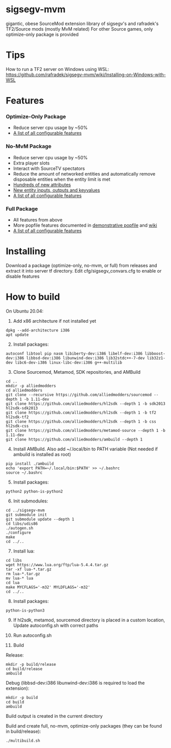 # sigsegv-mvm
gigantic, obese SourceMod extension library of sigsegv's and rafradek's TF2/Source mods (mostly MvM related)
For other Source games, only optimize-only package is provided

# Tips

How to run a TF2 server on Windows using WSL: https://github.com/rafradek/sigsegv-mvm/wiki/Installing-on-Windows-with-WSL

# Features
### Optimize-Only Package
* Reduce server cpu usage by ~50%
* [A list of all configurable features](https://github.com/rafradek/sigsegv-mvm/blob/master/cfg/sigsegv_convars_optimize_only.cfg)
### No-MvM Package
* Reduce server cpu usage by ~50%
* Extra player slots
* Interact with SourceTV spectators
* Reduce the amount of networked entities and automatically remove disposable entities when the entity limit is met
* [Hundreds of new attributes](https://sigwiki.potato.tf/index.php/List_of_custom_attributes)
* [New entity inputs, outputs and keyvalues](https://sigwiki.potato.tf/index.php/Entity_Additions)
* [A list of all configurable features](https://github.com/rafradek/sigsegv-mvm/blob/master/cfg/sigsegv_convars_no_mvm.cfg)
### Full Package
* All features from above
* More popfile features documented in [demonstrative popfile](https://github.com/rafradek/sigsegv-mvm/blob/master/scripts/mvm_bigrock_sigdemo.pop) and [wiki](https://sigwiki.potato.tf/)
* [A list of all configurable features](https://github.com/rafradek/sigsegv-mvm/blob/master/cfg/sigsegv_convars.cfg)

# Installing
Download a package (optimize-only, no-mvm, or full) from releases and extract it into server tf directory. Edit cfg/sigsegv_convars.cfg to enable or disable features

# How to build

On Ubuntu 20.04:

1. Add x86 architecture if not installed yet
```
dpkg --add-architecture i386
apt update
```

2. Install packages:
```
autoconf libtool pip nasm libiberty-dev:i386 libelf-dev:i386 libboost-dev:i386 libbsd-dev:i386 libunwind-dev:i386 lib32stdc++-7-dev lib32z1-dev libc6-dev-i386 linux-libc-dev:i386 g++-multilib
```

3. Clone Sourcemod, Metamod, SDK repositories, and AMBuild
```
cd ..
mkdir -p alliedmodders
cd alliedmodders
git clone --recursive https://github.com/alliedmodders/sourcemod --depth 1 -b 1.11-dev
git clone https://github.com/alliedmodders/hl2sdk --depth 1 -b sdk2013 hl2sdk-sdk2013
git clone https://github.com/alliedmodders/hl2sdk --depth 1 -b tf2 hl2sdk-tf2
git clone https://github.com/alliedmodders/hl2sdk --depth 1 -b css hl2sdk-css
git clone https://github.com/alliedmodders/metamod-source --depth 1 -b 1.11-dev
git clone https://github.com/alliedmodders/ambuild --depth 1
```

4. Install AMBuild. Also add ~/.local/bin to PATH variable (Not needed if ambuild is installed as root)
```
pip install ./ambuild
echo 'export PATH=~/.local/bin:$PATH' >> ~/.bashrc
source ~/.bashrc
```

5. Install packages:
```
python2 python-is-python2
```

6. Init submodules:
```
cd ../sigsegv-mvm
git submodule init
git submodule update --depth 1
cd libs/udis86
./autogen.sh
./configure
make
cd ../..
```

7. Install lua:
```
cd libs
wget https://www.lua.org/ftp/lua-5.4.4.tar.gz
tar -xf lua-*.tar.gz
rm lua-*.tar.gz
mv lua-* lua
cd lua
make MYCFLAGS='-m32' MYLDFLAGS='-m32'
cd ../..
```

8. Install packages:
```
python-is-python3
```

9. If hl2sdk, metamod, sourcemod directory is placed in a custom location, Update autoconfig.sh with correct paths

10. Run autoconfig.sh

11. Build

Release:
```
mkdir -p build/release
cd build/release
ambuild
```

Debug (libbsd-dev:i386 libunwind-dev:i386 is required to load the extension):
```
mkdir -p build
cd build
ambuild
```
Build output is created in the current directory

Build and create full, no-mvm, optimize-only packages (they can be found in build/release):
```
./multibuild.sh
```
